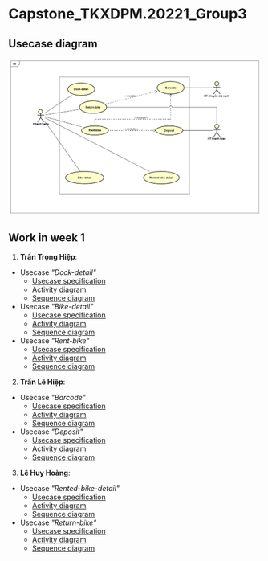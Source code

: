 # Capstone_TKXDPM.20221_Group3
## Usecase diagram
<picture>
  <img alt="Usecase" src="https://github.com/lquochieu/Capstone_TKXDPM.20221_Group3/blob/week1/Requirement%20Analysis/Usecase%20Diagram/UC%20RentalBike.png">
  </picture>
  
## Work in week 1
1. **Trần Trọng Hiệp**:
- Usecase *"Dock-detail"*
  + [Usecase specification](https://github.com/lquochieu/Capstone_TKXDPM.20221_Group3/tree/week1/Requirement%20Analysis/SRS.pdf)
  + [Activity diagram](https://github.com/lquochieu/Capstone_TKXDPM.20221_Group3/tree/week1/Requirement%20Analysis/Activity%20Diagram/dock-detail.png)
  + [Sequence diagram](https://github.com/lquochieu/Capstone_TKXDPM.20221_Group3/tree/week1/Architectural%20Design/Sequence%20Diagram/Dock-detail.png)
- Usecase *"Bike-detail"*
  + [Usecase specification](https://github.com/lquochieu/Capstone_TKXDPM.20221_Group3/tree/week1/Requirement%20Analysis/SRS.pdf)
  + [Activity diagram](https://github.com/lquochieu/Capstone_TKXDPM.20221_Group3/tree/week1/Requirement%20Analysis/Activity%20Diagram/bike-detail.png)
  + [Sequence diagram](https://github.com/lquochieu/Capstone_TKXDPM.20221_Group3/tree/week1/Architectural%20Design/Sequence%20Diagram/Bike-detail.png)
- Usecase *"Rent-bike"*
  + [Usecase specification](https://github.com/lquochieu/Capstone_TKXDPM.20221_Group3/tree/week1/Requirement%20Analysis/SRS.pdf)
  + [Activity diagram](https://github.com/lquochieu/Capstone_TKXDPM.20221_Group3/tree/week1/Requirement%20Analysis/Activity%20Diagram/rent-bike.png)
  + [Sequence diagram](https://github.com/lquochieu/Capstone_TKXDPM.20221_Group3/tree/week1/Architectural%20Design/Sequence%20Diagram/Rent-bike.png)
2. **Trần Lê Hiệp**:
- Usecase *"Barcode"*
  + [Usecase specification](https://github.com/lquochieu/Capstone_TKXDPM.20221_Group3/tree/week1/Requirement%20Analysis/SRS.pdf)
  + [Activity diagram](https://github.com/lquochieu/Capstone_TKXDPM.20221_Group3/tree/week1/Requirement%20Analysis/Activity%20Diagram/barcode.png)
  + [Sequence diagram](https://github.com/lquochieu/Capstone_TKXDPM.20221_Group3/tree/week1/Architectural%20Design/Sequence%20Diagram/Barcode.png)
- Usecase *"Deposit"*
  + [Usecase specification](https://github.com/lquochieu/Capstone_TKXDPM.20221_Group3/tree/week1/Requirement%20Analysis/SRS.pdf)
  + [Activity diagram](https://github.com/lquochieu/Capstone_TKXDPM.20221_Group3/tree/week1/Requirement%20Analysis/Activity%20Diagram/Deposit.png)
  + [Sequence diagram](https://github.com/lquochieu/Capstone_TKXDPM.20221_Group3/tree/week1/Architectural%20Design/Sequence%20Diagram/Deposit.png)
3. **Lê Huy Hoàng**:
- Usecase *"Rented-bike-detail"*
  + [Usecase specification](https://github.com/lquochieu/Capstone_TKXDPM.20221_Group3/tree/week1/Requirement%20Analysis/SRS.pdf)
  + [Activity diagram](https://github.com/lquochieu/Capstone_TKXDPM.20221_Group3/tree/week1/Requirement%20Analysis/Activity%20Diagram/Rented-bike-detail.png)
  + [Sequence diagram](https://github.com/lquochieu/Capstone_TKXDPM.20221_Group3/tree/week1/Architectural%20Design/Sequence%20Diagram/Rented-bike-detail.png)
- Usecase *"Return-bike"*
  + [Usecase specification](https://github.com/lquochieu/Capstone_TKXDPM.20221_Group3/tree/week1/Requirement%20Analysis/SRS.pdf)
  + [Activity diagram](https://github.com/lquochieu/Capstone_TKXDPM.20221_Group3/tree/week1/Requirement%20Analysis/Activity%20Diagram/Return-bike.png)
  + [Sequence diagram](https://github.com/lquochieu/Capstone_TKXDPM.20221_Group3/tree/week1/Architectural%20Design/Sequence%20Diagram/Return-bike.png)
